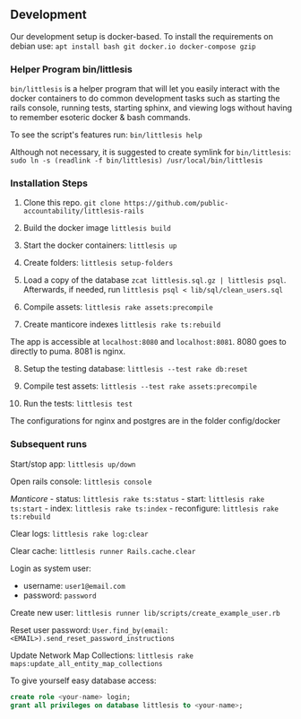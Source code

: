 ## Development

Our development setup is docker-based. To install the requirements on debian use: `apt install bash git docker.io docker-compose gzip`

### Helper Program bin/littlesis

`bin/littlesis` is a helper program that will let you easily interact with the docker containers to do common development tasks such as starting the rails console, running tests, starting sphinx, and viewing logs without having to remember esoteric docker & bash commands.

To see the script's features run: `bin/littlesis help`

Although not necessary, it is suggested to create symlink for `bin/littlesis`: `sudo ln -s (readlink -f bin/littlesis) /usr/local/bin/littlesis`

### Installation Steps

1) Clone this repo. `git clone https://github.com/public-accountability/littlesis-rails`

2) Build the docker image  `littlesis build`

3) Start the docker containers: `littlesis up`

4) Create folders:  `littlesis setup-folders`

5) Load a copy of the database `zcat littlesis.sql.gz | littlesis psql`.
   Afterwards, if needed, run `littlesis psql < lib/sql/clean_users.sql`

6) Compile assets: `littlesis rake assets:precompile`

7) Create manticore indexes `littlesis rake ts:rebuild`

The app is accessible at `localhost:8080` and `localhost:8081`. 8080 goes to directly to puma. 8081 is nginx.

8) Setup the testing database: `littlesis --test rake db:reset`

9) Compile test assets: `littlesis --test rake assets:precompile`

10) Run the tests: ` littlesis test `

The configurations for nginx and postgres are in the folder config/docker

### Subsequent runs

Start/stop app: `littlesis up/down`

Open rails console: `littlesis console`

*Manticore*
    - status: `littlesis rake ts:status`
    - start: `littlesis rake ts:start`
    - index: `littlesis rake ts:index`
    - reconfigure: `littlesis rake ts:rebuild`

Clear logs:  `littlesis rake log:clear`

Clear cache: `littlesis runner Rails.cache.clear`

Login as system user:

* username: `user1@email.com`
* password: `password`

Create new user: `littlesis runner lib/scripts/create_example_user.rb`

Reset user password:  `User.find_by(email: <EMAIL>).send_reset_password_instructions`

Update Network Map Collections: `littlesis rake maps:update_all_entity_map_collections`

To give yourself easy database access:

``` sql
create role <your-name> login;
grant all privileges on database littlesis to <your-name>;
```
